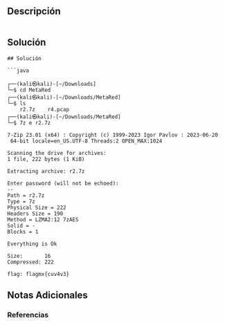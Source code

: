 ## Descripción 
```
```
[](https://github.com/armandoportillo0101/Seguridad-de-Redes/blob/main/Plantilla.md#objetivo)
## Solución
```
## Solución  

```java 

┌──(kali㉿kali)-[~/Downloads]
└─$ cd MetaRed
┌──(kali㉿kali)-[~/Downloads/MetaRed]
└─$ ls
	r2.7z    r4.pcap
┌──(kali㉿kali)-[~/Downloads/MetaRed]
└─$ 7z e r2.7z

7-Zip 23.01 (x64) : Copyright (c) 1999-2023 Igor Pavlov : 2023-06-20
 64-bit locale=en_US.UTF-8 Threads:2 OPEN_MAX:1024

Scanning the drive for archives:
1 file, 222 bytes (1 KiB)

Extracting archive: r2.7z

Enter password (will not be echoed):
--
Path = r2.7z
Type = 7z
Physical Size = 222
Headers Size = 190
Method = LZMA2:12 7zAES
Solid = -
Blocks = 1

Everything is Ok

Size:       16
Compressed: 222

flag: flagmx{cuv4v3}
```
[](https://github.com/armandoportillo0101/Seguridad-de-Redes/blob/main/Plantilla.md#soluci%C3%B3n)

## Notas Adicionales

[](https://github.com/armandoportillo0101/Seguridad-de-Redes/blob/main/Plantilla.md#notas-adicionales)

### Referencias